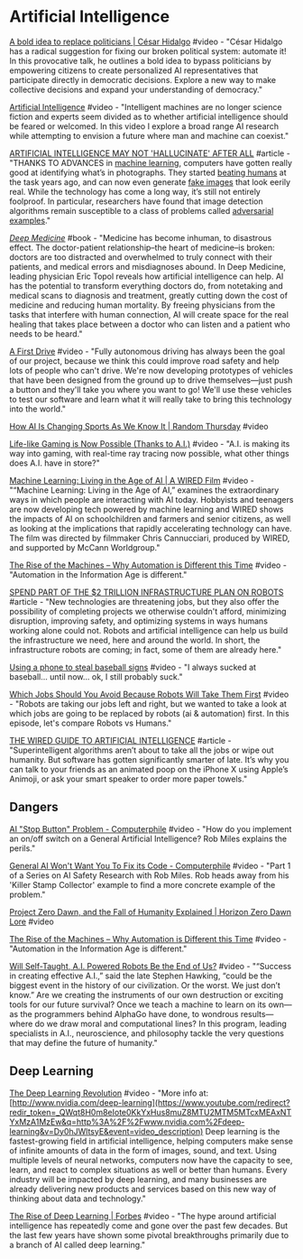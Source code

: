 # Artificial Intelligence

[A bold idea to replace politicians \| César Hidalgo](https://www.youtube.com/watch?v=CyGWML6cI_k) \#video - "César Hidalgo has a radical suggestion for fixing our broken political system: automate it! In this provocative talk, he outlines a bold idea to bypass politicians by empowering citizens to create personalized AI representatives that participate directly in democratic decisions. Explore a new way to make collective decisions and expand your understanding of democracy."

[Artificial Intelligence](https://www.youtube.com/watch?v=5J5bDQHQR1g&list=PLIilwIraDV2L3QailjC91OkRaIioM0DYv&index=2) \#video - "Intelligent machines are no longer science fiction and experts seem divided as to whether artificial intelligence should be feared or welcomed. In this video I explore a broad range AI research while attempting to envision a future where man and machine can coexist."

[ARTIFICIAL INTELLIGENCE MAY NOT 'HALLUCINATE' AFTER ALL](https://www.wired.com/story/adversarial-examples-ai-may-not-hallucinate/) \#article - "THANKS TO ADVANCES in [machine learning](https://www.wired.com/story/guide-artificial-intelligence/), computers have gotten really good at identifying what’s in photographs. They started [beating humans](https://www.theguardian.com/global/2015/may/13/baidu-minwa-supercomputer-better-than-humans-recognising-images) at the task years ago, and can now even generate [fake images](https://www.wired.com/story/is-this-photo-real-ai-getting-better-faking-images/) that look eerily real. While the technology has come a long way, it’s still not entirely foolproof. In particular, researchers have found that image detection algorithms remain susceptible to a class of problems called [adversarial examples](https://www.wired.com/story/researcher-fooled-a-google-ai-into-thinking-a-rifle-was-a-helicopter/)."

[_Deep Medicine_](https://drerictopol.com/book/deep-medicine/) \#book - "Medicine has become inhuman, to disastrous effect. The doctor-patient relationship–the heart of medicine–is broken: doctors are too distracted and overwhelmed to truly connect with their patients, and medical errors and misdiagnoses abound. In Deep Medicine, leading physician Eric Topol reveals how artificial intelligence can help. AI has the potential to transform everything doctors do, from notetaking and medical scans to diagnosis and treatment, greatly cutting down the cost of medicine and reducing human mortality. By freeing physicians from the tasks that interfere with human connection, AI will create space for the real healing that takes place between a doctor who can listen and a patient who needs to be heard."

[A First Drive](https://www.youtube.com/watch?v=CqSDWoAhvLU&list=PLIilwIraDV2JkPdIwldXw3jav0kNO0iO_) \#video - "Fully autonomous driving has always been the goal of our project, because we think this could improve road safety and help lots of people who can't drive. We're now developing prototypes of vehicles that have been designed from the ground up to drive themselves—just push a button and they'll take you where you want to go! We'll use these vehicles to test our software and learn what it will really take to bring this technology into the world."

[How AI Is Changing Sports As We Know It \| Random Thursday](https://www.youtube.com/watch?v=KkY4qnrWxvk&feature=youtu.be) \#video

[Life-like Gaming is Now Possible \(Thanks to A.I.\)](https://www.youtube.com/watch?v=fQlQQSsC47g&feature=youtu.be) \#video - "A.I. is making its way into gaming, with real-time ray tracing now possible, what other things does A.I. have in store?"

[Machine Learning: Living in the Age of AI \| A WIRED Film](https://www.youtube.com/watch?v=ZJixNvx9BAc) \#video - "“Machine Learning: Living in the Age of AI,” examines the extraordinary ways in which people are interacting with AI today. Hobbyists and teenagers are now developing tech powered by machine learning and WIRED shows the impacts of AI on schoolchildren and farmers and senior citizens, as well as looking at the implications that rapidly accelerating technology can have. The film was directed by filmmaker Chris Cannucciari, produced by WIRED, and supported by McCann Worldgroup."

[The Rise of the Machines – Why Automation is Different this Time](https://www.youtube.com/watch?v=WSKi8HfcxEk&list=PLIilwIraDV2JkPdIwldXw3jav0kNO0iO_&index=2) \#video - "Automation in the Information Age is different."

[SPEND PART OF THE $2 TRILLION INFRASTRUCTURE PLAN ON ROBOTS](https://www.wired.com/story/infrastructure-plan-robots/) \#article - "New technologies are threatening jobs, but they also offer the possibility of completing projects we otherwise couldn't afford, minimizing disruption, improving safety, and optimizing systems in ways humans working alone could not. Robots and artificial intelligence can help us build the infrastructure we need, here and around the world. In short, the infrastructure robots are coming; in fact, some of them are already here."

[Using a phone to steal baseball signs](https://www.youtube.com/watch?v=PmlRbfSavbI&feature=youtu.be) \#video - "I always sucked at baseball... until now... ok, I still probably suck."

[Which Jobs Should You Avoid Because Robots Will Take Them First](https://www.youtube.com/watch?v=Mj9OGupiC1s&list=PLIilwIraDV2JkPdIwldXw3jav0kNO0iO_&index=2) \#video - "Robots are taking our jobs left and right, but we wanted to take a look at which jobs are going to be replaced by robots \(ai & automation\) first. In this episode, let's compare Robots vs Humans."

[THE WIRED GUIDE TO ARTIFICIAL INTELLIGENCE](https://www.wired.com/story/guide-artificial-intelligence/?itm_campaign=GuideCarveLeft) \#article - "Superintelligent algorithms aren’t about to take all the jobs or wipe out humanity. But software has gotten significantly smarter of late. It’s why you can talk to your friends as an animated poop on the iPhone X using Apple’s Animoji, or ask your smart speaker to order more paper towels."

## Dangers

[AI "Stop Button" Problem - Computerphile](https://www.youtube.com/watch?v=3TYT1QfdfsM&list=PLIilwIraDV2L3QailjC91OkRaIioM0DYv&index=10) \#video - "How do you implement an on/off switch on a General Artificial Intelligence? Rob Miles explains the perils."

[General AI Won't Want You To Fix its Code - Computerphile](https://www.youtube.com/watch?v=4l7Is6vOAOA&list=PLIilwIraDV2L3QailjC91OkRaIioM0DYv&index=22&t=0s) \#video - "Part 1 of a Series on AI Safety Research with Rob Miles. Rob heads away from his 'Killer Stamp Collector' example to find a more concrete example of the problem."

[Project Zero Dawn, and the Fall of Humanity Explained \| Horizon Zero Dawn Lore](https://www.youtube.com/watch?v=WlDRAmTmhlc) \#video

[The Rise of the Machines – Why Automation is Different this Time](https://www.youtube.com/watch?v=WSKi8HfcxEk&list=PLIilwIraDV2L3QailjC91OkRaIioM0DYv&index=24) \#video - "Automation in the Information Age is different."

[Will Self-Taught, A.I. Powered Robots Be the End of Us?](https://www.youtube.com/watch?v=IHc5Zt7qT6o&feature=youtu.be) \#video - "“Success in creating effective A.I.,” said the late Stephen Hawking, “could be the biggest event in the history of our civilization. Or the worst. We just don’t know.” Are we creating the instruments of our own destruction or exciting tools for our future survival? Once we teach a machine to learn on its own—as the programmers behind AlphaGo have done, to wondrous results—where do we draw moral and computational lines? In this program, leading specialists in A.I., neuroscience, and philosophy tackle the very questions that may define the future of humanity."

## Deep Learning

[The Deep Learning Revolution](https://www.youtube.com/watch?v=Dy0hJWltsyE&list=PLIilwIraDV2L3QailjC91OkRaIioM0DYv&index=2) \#video - "More info at: [http://www.nvidia.com/deep-learning](https://www.youtube.com/redirect?redir_token=_QWqt8H0m8eIote0KkYxHus8muZ8MTU2MTM5MTcxMEAxNTYxMzA1MzEw&q=http%3A%2F%2Fwww.nvidia.com%2Fdeep-learning&v=Dy0hJWltsyE&event=video_description) Deep learning is the fastest-growing field in artificial intelligence, helping computers make sense of infinite amounts of data in the form of images, sound, and text. Using multiple levels of neural networks, computers now have the capacity to see, learn, and react to complex situations as well or better than humans. Every industry will be impacted by deep learning, and many businesses are already delivering new products and services based on this new way of thinking about data and technology."

[The Rise of Deep Learning \| Forbes](https://www.youtube.com/watch?v=4rB9YiBxp4I&list=PLIilwIraDV2L3QailjC91OkRaIioM0DYv&index=2&t=0s) \#video - "The hype around artificial intelligence has repeatedly come and gone over the past few decades. But the last few years have shown some pivotal breakthroughs primarily due to a branch of AI called deep learning."

